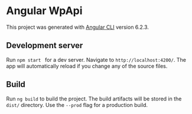 # Angular WpApi

This project was generated with [Angular CLI](https://github.com/angular/angular-cli) version 6.2.3.

## Development server

Run `npm start ` for a dev server. Navigate to `http://localhost:4200/`. The app will automatically reload if you change any of the source files.

## Build

Run `ng build` to build the project. The build artifacts will be stored in the `dist/` directory. Use the `--prod` flag for a production build.
